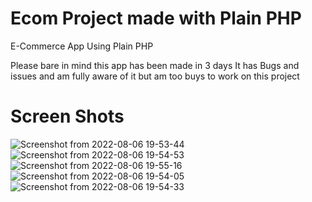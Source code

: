 # Ecom Project made with Plain PHP
E-Commerce App Using Plain PHP 

<p>
Please bare in mind this app has been made in 3 days 
It has Bugs and issues and am fully aware of it but am too buys to work on this project
</p>

# Screen Shots
![Screenshot from 2022-08-06 19-53-44](https://user-images.githubusercontent.com/110425449/183258593-03d71818-8b47-41b1-a5ba-4eaf7f5fa858.png)
![Screenshot from 2022-08-06 19-54-53](https://user-images.githubusercontent.com/110425449/183258596-1e5ab522-a753-4d35-aef8-d2aef59ccdae.png)
![Screenshot from 2022-08-06 19-55-16](https://user-images.githubusercontent.com/110425449/183258600-7eb846aa-bd61-4d94-b5f0-4baafe4db9d8.png)
![Screenshot from 2022-08-06 19-54-05](https://user-images.githubusercontent.com/110425449/183258601-ab714b5c-0909-43de-aa9e-78cb1e5b1792.png)
![Screenshot from 2022-08-06 19-54-33](https://user-images.githubusercontent.com/110425449/183258602-32e13995-8620-40f5-b482-a7dabf68f6ac.png)
